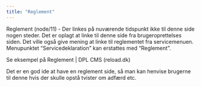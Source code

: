 ```yaml
---
title: "Reglement"
---
```


Reglement (node/11) - Der linkes på nuværende tidspunkt ikke til denne side nogen steder. Det er oplagt at linke til denne side fra brugeroprettelses siden. Det ville også give mening at linke til reglementet fra servicemenuen. Menupunktet “Servicedeklaration” kan erstattes med “Reglement”.

Se eksempel på Reglement | DPL CMS (reload.dk)

Det er en god ide at have en reglement side, så man kan henvise brugerne til denne hvis der skulle opstå tvister om adfærd etc.

